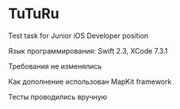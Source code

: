 # TuTuRu
Test task for Junior iOS Developer position

Язык программирования: Swift 2.3, XCode 7.3.1 

Требования не изменялись

Как дополнение использован  MapKit framework

Тесты проводились вручную
